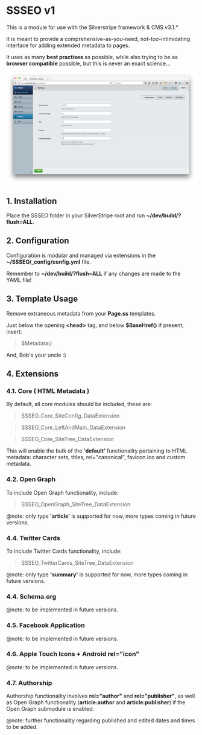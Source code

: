 SSSEO v1
========

This is a module for use with the Silverstripe framework & CMS v3.1.*

It is meant to provide a comprehensive-as-you-need, not-too-intimidating interface for adding extended metadata to pages.

It uses as many **best practises** as possible, while also trying to be as **browser compatible** possible, but this is never an exact science...

![Screenshot](composer-screenshot.png)

## 1. Installation

Place the SSSEO folder in your SilverStripe root and run **~/dev/build/?flush=ALL**.

## 2. Configuration

Configuration is modular and managed via extensions in the **~/SSSEO/_config/config.yml** file.

Remember to **~/dev/build/?flush=ALL** if any changes are made to the YAML file!

## 3. Template Usage

Remove extraneous metadata from your **Page.ss** templates.

Just below the opening **&lt;head&gt;** tag, and below **$BaseHref()** if present, insert:

> $Metadata()

And, Bob's your uncle :)

## 4. Extensions

### 4.1. Core ( HTML Metadata )

By default, all core modules should be included, these are:

> SSSEO_Core_SiteConfig_DataExtension

> SSSEO_Core_LeftAndMain_DataExtension

> SSSEO_Core_SiteTree_DataExtension

This will enable the bulk of the **'default'** functionality pertaining to HTML metadata: character sets, titles, rel="canonical", favicon.ico and custom metadata.

### 4.2. Open Graph

To include Open Graph functionality, include:

> SSSEO_OpenGraph_SiteTree_DataExtension

@note: only type **'article'** is supported for now, more types coming in future versions.

### 4.4. Twitter Cards

To include Twitter Cards functionality, include:

> SSSEO_TwitterCards_SiteTree_DataExtension

@note: only type **'summary'** is supported for now, more types coming in future versions.

### 4.4. Schema.org

@note: to be implemented in future versions.

### 4.5. Facebook Application

@note: to be implemented in future versions.

### 4.6. Apple Touch Icons + Android rel="icon"

@note: to be implemented in future versions.

### 4.7. Authorship

Authorship functionality involves **rel="author"** and **rel="publisher"**, as well as Open Graph functionality (**article:author** and **article:publisher**) if the Open Graph submodule is enabled.

@note: further functionality regarding published and edited dates and times to be added.
